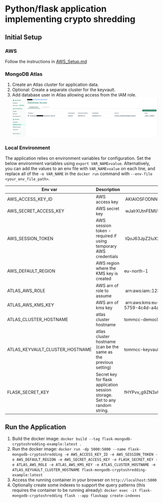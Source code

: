 # Python/flask application implementing crypto shredding

## Initial Setup

### AWS
Follow the instructions in [AWS_Setup.md](./resources/AWS_Setup.md)

### MongoDB Atlas
1. Create an Atlas cluster for application data.
2. Optional: Create a separate cluster for the keyvault.
3. Add database user in Atlas allowing access from the IAM role.
![image](./resources/db_access.png)


### Local Environment
The application relies on environment variables for configuration. Set the below environment variables using `export VAR_NAME=value`. Alternatively, you can add the values to an env file with `VAR_NAME=value` on each line, and replace all of the `-e VAR_NAME` in the `docker run` command with `--env-file <your_env_file_path>`.

| Env var | Description | Example | Required |
| --- | --- | --- | --- |
| AWS_ACCESS_KEY_ID | AWS access key | AKIAIOSFODNN7EXAMPLE | Yes
| AWS_SECRET_ACCESS_KEY | AWS secret key | wJalrXUtnFEMI/K7MDENG/bPxRfiCYEXAMPLEKEY | Yes
| AWS_SESSION_TOKEN | AWS session token - required if using temporary AWS credentials | IQoJ63JpZ2luX2VjEG4aCAVzLWVhc3QtMSJHMEUCIHmo..... | No
| AWS_DEFAULT_REGION | AWS region where the KMS key is created | eu-north-1 | Yes
| ATLAS_AWS_ROLE | AWS arn of role to assume | arn:aws:iam::123456789123:role/name_of_role | Yes
| ATLAS_AWS_KMS_KEY | AWS arn of kms key | arn:aws:kms:eu-north-1:123456789123:key/a31df5ca-5759-4c4d-a4a4-cd6012b0c74f | Yes
| ATLAS_CLUSTER_HOSTNAME | atlas cluster hostname | tommcc-democluster-0.xxxx.mongodb.net | Yes
| ATLAS_KEYVAULT_CLUSTER_HOSTNAME | atlas cluster hostname (can be the same as the previous setting) | tommcc-keyvault-0.xxxx.mongodb.net | Yes
| FLASK_SECRET_KEY | Secret key for flask application session storage. Set to any random string.  | fHYPvv_g9ZN3xUV8LFTuVqenJ-4B_hWP-Ak9BV8LXaA | Yes


## Run the Application

1. Build the docker image: `docker build --tag flask-mongodb-cryptoshredding-example:latest .`
2. Run the docker image: 
`docker run -dp 5000:5000 --name flask-mongodb-cryptoshredding -e AWS_ACCESS_KEY_ID -e AWS_SESSION_TOKEN -e AWS_DEFAULT_REGION -e AWS_SECRET_ACCESS_KEY -e FLASK_SECRET_KEY -e ATLAS_AWS_ROLE -e ATLAS_AWS_KMS_KEY -e ATLAS_CLUSTER_HOSTNAME -e ATLAS_KEYVAULT_CLUSTER_HOSTNAME flask-mongodb-cryptoshredding-example:latest`
3. Access the running container in your browser on `http://localhost:5000`
4. Optionally create some indexes to support the query patterns (this requires the container to be running already): `docker exec -it flask-mongodb-cryptoshredding flask --app flaskapp create-indexes`
